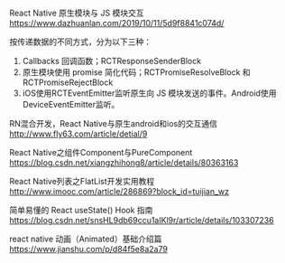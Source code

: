 #  

React Native 原生模块与 JS 模块交互 
https://www.dazhuanlan.com/2019/10/11/5d9f8841c074d/

按传递数据的不同方式，分为以下三种：
1. Callbacks 回调函数；RCTResponseSenderBlock
2. 原生模块使用 promise 简化代码；RCTPromiseResolveBlock 和RCTPromiseRejectBlock
3. iOS使用RCTEventEmitter监听原生向 JS 模块发送的事件。Android使用DeviceEventEmitter监听。

RN混合开发，React Native与原生android和ios的交互通信
http://www.fly63.com/article/detial/9


React Native之组件Component与PureComponent
https://blog.csdn.net/xiangzhihong8/article/details/80363163

 React Native列表之FlatList开发实用教程 
 http://www.imooc.com/article/286869?block_id=tuijian_wz
 
 
简单易懂的 React useState() Hook 指南
https://blog.csdn.net/snsHL9db69ccu1aIKl9r/article/details/103307236

react native 动画（Animated）基础介绍篇
https://www.jianshu.com/p/d84f5e8a2a79
